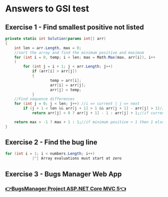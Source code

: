 # Answers to GSI test

## Exercise 1 - Find smallest positive not listed
```csharp
private static int Solution(params int[] arr)
{
	int len = arr.Length, max = 0;
	//sort the array and find the minimum positive and maximum
	for (int i = 0, temp; i < len; max = Math.Max(max, arr[i]), i++
	)
		for (int j = i + 1; j < arr.Length; j++)
			if (arr[i] > arr[j])
			{
					temp = arr[i];
					arr[i] = arr[j];
					arr[j] = temp;
			}
	//Find sequence differences
	for (int j = 0; j < len; j++) //i => current | j => next					  
		if (j + 1 < len && arr[j + 1] > 1 && arr[j + 1] - arr[j] > 1)//if next is positive and next - current > 1
			return arr[j] < 0 ? arr[j + 1] - 1 : arr[j] + 1;//if current is negative then next - 1, else current + 1

	return max > -1 ? max + 1 : 1;//if minimum positive > 1 then 1 else if max is not negative then max + 1 else 1 
}
```

## Exercise 2 - Find the bug line

```csharp
for (int i = 1; i < numbers.Length; i++)
            |^| Array evaluations must start at zero
```

## Exercise 3 - Bugs Manager Web App

### [👉BugsManager Project ASP.NET Core MVC 5👈](https://github.com/pedro-gilmora/Answers/tree/master/BugsManager)

